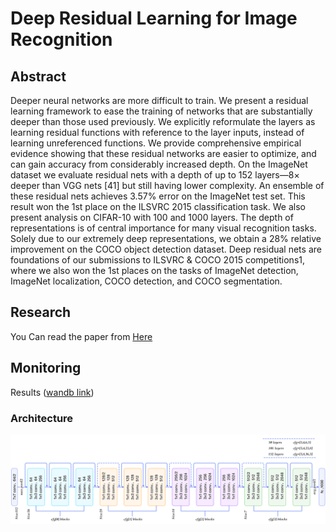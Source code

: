 # Deep Residual Learning for Image Recognition

## Abstract
   Deeper neural networks are more difficult to train. We present a residual learning framework to ease the training of networks that are substantially deeper than those used
  previously. We explicitly reformulate the layers as learning residual functions with reference to the layer inputs, instead of learning unreferenced functions. We provide comprehensive empirical evidence showing that these residual
  networks are easier to optimize, and can gain accuracy from considerably increased depth. On the ImageNet dataset we evaluate residual nets with a depth of up to 152 layers—8×
  deeper than VGG nets [41] but still having lower complexity. An ensemble of these residual nets achieves 3.57% error on the ImageNet test set. This result won the 1st place on the
  ILSVRC 2015 classification task. We also present analysis on CIFAR-10 with 100 and 1000 layers.
  The depth of representations is of central importance for many visual recognition tasks. Solely due to our extremely deep representations, we obtain a 28% relative improvement on the COCO object detection dataset. Deep
  residual nets are foundations of our submissions to ILSVRC & COCO 2015 competitions1, where we also won the 1st places on the tasks of ImageNet detection, ImageNet localization, COCO detection, and COCO segmentation.

## Research 
You Can read the paper from [Here](https://arxiv.org/abs/1512.03385v1)

## Monitoring 
Results ([wandb link](https://wandb.ai/manar/ResNet?workspace=user-manar))

### Architecture 
<p align="center">
    <img src="https://github.com/Manar-21/Research-Paper/blob/main/3.%20ResNet/Architecture.png" width="1000"\>
</p>
